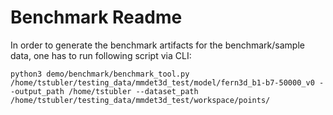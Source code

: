 # Benchmark Readme

In order to generate the benchmark artifacts for the benchmark/sample data, one has to run following script via CLI:

```
python3 demo/benchmark/benchmark_tool.py /home/tstubler/testing_data/mmdet3d_test/model/fern3d_b1-b7-50000_v0 --output_path /home/tstubler --dataset_path /home/tstubler/testing_data/mmdet3d_test/workspace/points/
```